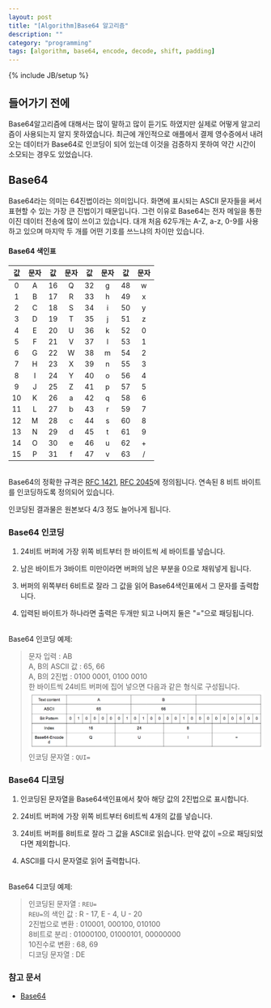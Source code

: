 ```yaml
---
layout: post
title: "[Algorithm]Base64 알고리즘"
description: ""
category: "programming"
tags: [algorithm, base64, encode, decode, shift, padding]
---
```

{% include JB/setup %}

## 들어가기 전에

Base64알고리즘에 대해서는 많이 말하고 많이 듣기도 하였지만 실제로 어떻게 알고리즘이 사용되는지 알지 못하였습니다. 최근에 개인적으로 애플에서 결제 영수증에서 내려오는 데이터가 Base64로 인코딩이 되어 있는데 이것을 검증하지 못하여 약간 시간이 소모되는 경우도 있었습니다. 

## Base64

Base64라는 의미는 64진법이라는 의미입니다. 화면에 표시되는 ASCII 문자들을 써서 표현할 수 있는 가장 큰 진법이기 때문입니다. 그런 이유로 Base64는 전자 메일을 통한 이진 데이터 전송에 많이 쓰이고 있습니다. 대개 처음 62두개는 A-Z, a-z, 0-9를 사용하고 있으며 마지막 두 개를 어떤 기호를 쓰느냐의 차이만 있습니다.

#### Base64 색인표

|값|문자|값|문자|값|문자|값|문자|
|:---:|:---:|:---:|:---:|:---:|:---:|:---:|:---:|
|0|A|16|Q|32|g|48|w|
|1|B|17|R|33|h|49|x|
|2|C|18|S|34|i|50|y|
|3|D|19|T|35|j|51|z|
|4|E|20|U|36|k|52|0|
|5|F|21|V|37|l|53|1|
|6|G|22|W|38|m|54|2|
|7|H|23|X|39|n|55|3|
|8|I|24|Y|40|o|56|4|
|9|J|25|Z|41|p|57|5|
|10|K|26|a|42|q|58|6|
|11|L|27|b|43|r|59|7|
|12|M|28|c|44|s|60|8|
|13|N|29|d|45|t|61|9|
|14|O|30|e|46|u|62|+|
|15|P|31|f|47|v|63|/|

<br/>Base64의 정확한 규격은 [RFC 1421](http://tools.ietf.org/html/rfc1421), [RFC 2045](http://tools.ietf.org/html/rfc2045)에 정의됩니다. 연속된 8 비트 바이트를 인코딩하도록 정의되어 있습니다.

인코딩된 결과물은 원본보다 4/3 정도 늘어나게 됩니다.

### Base64 인코딩

1. 24비트 버퍼에 가장 위쪽 비트부터 한 바이트씩 세 바이트를 넣습니다.

2. 남은 바이트가 3바이트 미만이라면 버퍼의 남은 부분을 0으로 채워넣게 됩니다. 

3. 버퍼의 위쪽부터 6비트로 잘라 그 값을 읽어 Base64색인표에서 그 문자를 출력합니다.

4. 입력된 바이트가 하나라면 출력은 두개만 되고 나머지 둘은 "="으로 패딩됩니다.

<br/>Base64 인코딩 예제:

> 문자 입력 : AB<br/>
> A, B의 ASCII 값 : 65, 66<br/>
> A, B의 2진법 : 0100 0001, 0100 0010<br/>
> 한 바이트씩 24비트 버퍼에 집어 넣으면 다음과 같은 형식로 구성됩니다.<br/>
> ![base64-progess](/../../../../image/2014/03/base64-progress.png)
> 인코딩 문자열 : `QUI=`

### Base64 디코딩

1. 인코딩된 문자열을 Base64색인표에서 찾아 해당 값의 2진법으로 표시합니다.

2. 24비트 버퍼에 가장 위쪽 비트부터 6비트씩 4개의 값를 넣습니다.

3. 24비트 버퍼를 8비트로 잘라 그 값을 ASCII로 읽습니다. 만약 값이 =으로 패딩되었다면 제외합니다.

4. ASCII를 다시 문자열로 읽어 출력합니다.

<br/>Base64 디코딩 예제:

> 인코딩된 문자열 : `REU=`<br/>
> `REU=`의 색인 값 : R - 17, E - 4, U - 20<br/>
> 2진법으로 변환 : 010001, 000100, 010100<br/>
> 8비트로 분리 : 01000100, 01000101, 00000000<br/>
> 10진수로 변환 : 68, 69<br/>
> 디코딩 문자열 : DE

### 참고 문서

- [Base64](http://ko.wikipedia.org/wiki/Base64)